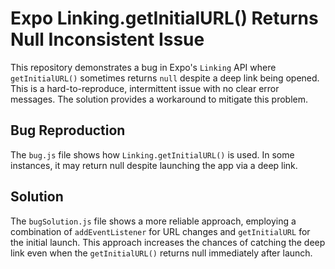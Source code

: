 # Expo Linking.getInitialURL() Returns Null Inconsistent Issue

This repository demonstrates a bug in Expo's `Linking` API where `getInitialURL()` sometimes returns `null` despite a deep link being opened. This is a hard-to-reproduce, intermittent issue with no clear error messages. The solution provides a workaround to mitigate this problem.

## Bug Reproduction

The `bug.js` file shows how `Linking.getInitialURL()` is used.  In some instances, it may return null despite launching the app via a deep link.

## Solution

The `bugSolution.js` file shows a more reliable approach, employing a combination of `addEventListener` for URL changes and `getInitialURL` for the initial launch. This approach increases the chances of catching the deep link even when the `getInitialURL()` returns null immediately after launch.